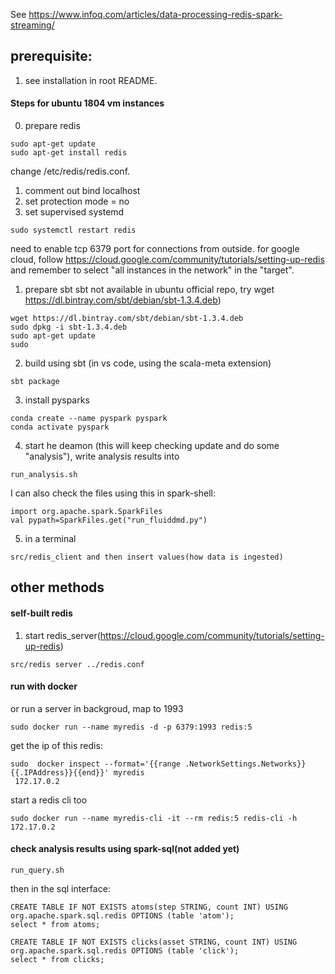 See https://www.infoq.com/articles/data-processing-redis-spark-streaming/

## prerequisite:
1. see  installation in root README.


#### Steps for ubuntu 1804 vm instances
0. prepare redis 

  ```
  sudo apt-get update
  sudo apt-get install redis
  ```

  change /etc/redis/redis.conf.

  1. comment out bind localhost
  2. set protection mode = no
  3. set supervised systemd

  ```
  sudo systemctl restart redis
  ```

  need to enable tcp 6379 port for connections from outside.
  for google cloud, follow https://cloud.google.com/community/tutorials/setting-up-redis and remember to select "all instances in the network" in the "target".

1. prepare sbt 
  sbt not available in ubuntu official repo, try wget https://dl.bintray.com/sbt/debian/sbt-1.3.4.deb)
  ```
  wget https://dl.bintray.com/sbt/debian/sbt-1.3.4.deb
  sudo dpkg -i sbt-1.3.4.deb
  sudo apt-get update
  sudo
  ```

2. build using sbt (in vs code, using the scala-meta extension)
  ```
  sbt package
  ```

3. install pysparks
  ```
  conda create --name pyspark pyspark
  conda activate pyspark
  ```

4. start he deamon (this will keep checking update and do some "analysis"), write analysis results into 
  ```
  run_analysis.sh
  ```

  I can also check the files using this in spark-shell:
```
import org.apache.spark.SparkFiles
val pypath=SparkFiles.get("run_fluiddmd.py")
```

5. in a terminal 
```
src/redis_client and then insert values(how data is ingested)
```



## other methods

#### self-built redis

1. start redis_server(https://cloud.google.com/community/tutorials/setting-up-redis)
```
src/redis server ../redis.conf
```

#### run with docker

or  run a server in backgroud, map to 1993
```
sudo docker run --name myredis -d -p 6379:1993 redis:5
```

get the ip of this redis:
```
sudo  docker inspect --format='{{range .NetworkSettings.Networks}}{{.IPAddress}}{{end}}' myredis
 172.17.0.2
```

start a redis cli too
```
sudo docker run --name myredis-cli -it --rm redis:5 redis-cli -h 172.17.0.2
```


#### check analysis results using spark-sql(not added yet)

```
run_query.sh
```

then in the sql interface:
```
CREATE TABLE IF NOT EXISTS atoms(step STRING, count INT) USING org.apache.spark.sql.redis OPTIONS (table 'atom');
select * from atoms;
```
```
CREATE TABLE IF NOT EXISTS clicks(asset STRING, count INT) USING org.apache.spark.sql.redis OPTIONS (table 'click');
select * from clicks;
```


